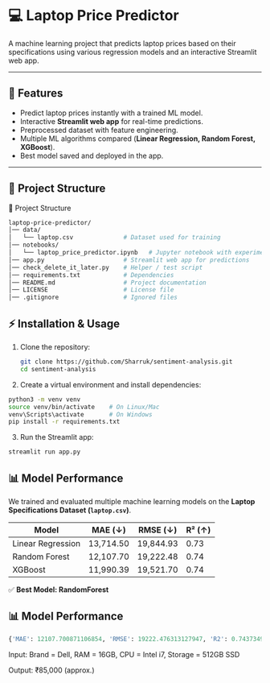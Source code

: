 # 💻 **Laptop Price Predictor**

A machine learning project that predicts laptop prices based on their specifications using various regression models and an interactive Streamlit web app.

---

## 🚀 Features
- Predict laptop prices instantly with a trained ML model.  
- Interactive **Streamlit web app** for real-time predictions.  
- Preprocessed dataset with feature engineering.  
- Multiple ML algorithms compared (**Linear Regression, Random Forest, XGBoost**).  
- Best model saved and deployed in the app.  

---

## 📁 Project Structure


📂 Project Structure
```bash
laptop-price-predictor/
│── data/
│   └── laptop.csv              # Dataset used for training
│── notebooks/
│   └── laptop_price_predictor.ipynb   # Jupyter notebook with experiments
│── app.py                      # Streamlit web app for predictions
│── check_delete_it_later.py    # Helper / test script
│── requirements.txt            # Dependencies
│── README.md                   # Project documentation
│── LICENSE                     # License file
│── .gitignore                  # Ignored files
```


## ⚡ Installation & Usage

1. Clone the repository:
   ```bash
   git clone https://github.com/Sharruk/sentiment-analysis.git
   cd sentiment-analysis


2. Create a virtual environment and install dependencies:

```bash
python3 -m venv venv
source venv/bin/activate    # On Linux/Mac
venv\Scripts\activate       # On Windows
pip install -r requirements.txt
```
3. Run the Streamlit app:
```bash
streamlit run app.py
```

## 📊 Model Performance  

We trained and evaluated multiple machine learning models on the **Laptop Specifications Dataset (`laptop.csv`)**.  

| Model              | MAE (↓)   | RMSE (↓)  | R² (↑)  |  
|--------------------|-----------|-----------|---------|  
| Linear Regression  | 13,714.50 | 19,844.93 | 0.73 |  
| Random Forest      | 12,107.70 | 19,222.48 | 0.74 |  
| XGBoost            | 11,990.39 | 19,521.70 | 0.74 |  

✅ **Best Model: RandomForest**  
## 📊 Model Performance  

```python
{'MAE': 12107.700871106854, 'RMSE': 19222.476313127947, 'R2': 0.7437349716327546}
```
Input: Brand = Dell, RAM = 16GB, CPU = Intel i7, Storage = 512GB SSD

Output: ₹85,000 (approx.)




